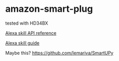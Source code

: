 # amazon-smart-plug

tested with HD34BX

[Alexa skill API reference](https://developer.amazon.com/docs/device-apis/alexa-powercontroller.html#turnon-directive)

[Alexa skill guide](https://github.com/alexa/alexa-smarthome/blob/master/sample_async/python/sample_async.py)

Maybe this? https://github.com/lemariva/SmartUPy

